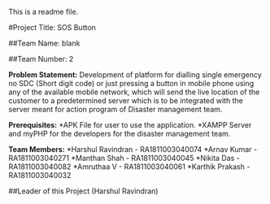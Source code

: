 This is a readme file.

#Project Title: SOS Button


##Team Name: blank


##Team Number: 2


**Problem Statement:**  Development of platform for dialling single emergency no SDC (Short digit code) 
		    or just pressing a button in mobile phone using any of the available mobile network, 
	            which will send the live location of the customer to a predetermined server which 
		    is to be integrated with the server meant for action program of Disaster management team.


**Prerequisites:**  *APK File for user to use the application.
                    *XAMPP Server and myPHP for the developers for the disaster management team.


**Team Members:** 
		*Harshul Ravindran - RA1811003040074
	      *Arnav Kumar       - RA1811003040271
	      *Manthan Shah      - RA1811003040045
	      *Nikita Das        - RA1811003040082
	      *Amruthaa V        - RA1811003040061
	      *Karthik Prakash   - RA1811003040032


##Leader of this Project (Harshul Ravindran)
